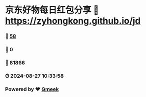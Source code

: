# 京东好物每日红包分享 :link: https://zyhongkong.github.io/jd 
### :page_facing_up: [58](https://zyhongkong.github.io/jd/tag.html) 
### :speech_balloon: 0 
### :hibiscus: 81866 
### :alarm_clock: 2024-08-27 10:33:58 
### Powered by :heart: [Gmeek](https://github.com/Meekdai/Gmeek)
